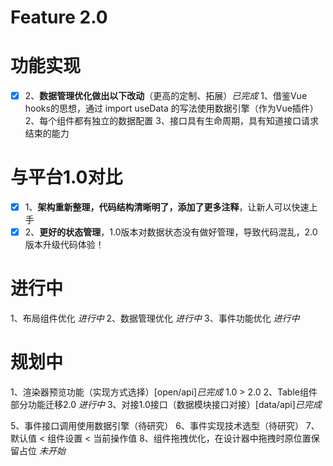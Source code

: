 # Feature 2.0


# 功能实现

- [x] 2、**数据管理优化做出以下改动**（更高的定制、拓展）*已完成*
        1、借鉴Vue hooks的思想，通过 import useData 的写法使用数据引擎（作为Vue插件）
        2、每个组件都有独立的数据配置
        3、接口具有生命周期，具有知道接口请求结束的能力

# 与平台1.0对比

- [x] 1、**架构重新整理，代码结构清晰明了，添加了更多注释**，让新人可以快速上手
- [x] 2、**更好的状态管理**，1.0版本对数据状态没有做好管理，导致代码混乱，2.0版本升级代码体验！

# 进行中

1、布局组件优化 *进行中*
2、数据管理优化 *进行中*
3、事件功能优化 *进行中*

# 规划中

1、渲染器预览功能（实现方式选择）[open/api]*已完成* 1.0 > 2.0
2、Table组件部分功能迁移2.0 *进行中*
3、对接1.0接口（数据模块接口对接）[data/api]*已完成*

5、事件接口调用使用数据引擎（待研究）
6、事件实现技术选型（待研究）
7、默认值 < 组件设置 < 当前操作值
8、组件拖拽优化，在设计器中拖拽时原位置保留占位 *未开始*

